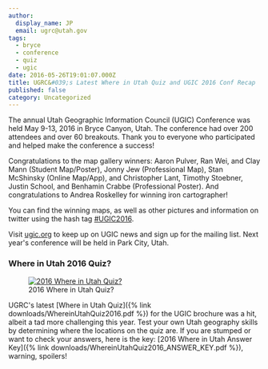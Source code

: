 ```yaml
---
author:
  display_name: JP
  email: ugrc@utah.gov
tags:
  - bryce
  - conference
  - quiz
  - ugic
date: 2016-05-26T19:01:07.000Z
title: UGRC&#039;s Latest Where in Utah Quiz and UGIC 2016 Conf Recap
published: false
category: Uncategorized
---
```


The annual Utah Geographic Information Council (UGIC) Conference was held May 9-13, 2016 in Bryce Canyon, Utah. The conference had over 200 attendees and over 60 breakouts. Thank you to everyone who participated and helped make the conference a success!

Congratulations to the map gallery winners: Aaron Pulver, Ran Wei, and Clay Mann (Student Map/Poster), Jonny Jew (Professional Map), Stan McShinsky (Online Map/App), and Christopher Lant, Timothy Stoebner, Justin School, and Benhamin Crabbe (Professional Poster). And congratulations to Andrea Roskelley for winning iron cartographer!

You can find the winning maps, as well as other pictures and information on twitter using the hash tag [#UGIC2016](https://twitter.com/hashtag/UGIC2016?src=hash).

Visit [ugic.org](https://ugic.org/) to keep up on UGIC news and sign up for the mailing list. Next year's conference will be held in Park City, Utah.

### Where in Utah 2016 Quiz?

<figure class="caption caption--right">
<a href="{% link downloads/WhereinUtahQuiz2016.pdf %}">
<img class="caption__image" src="deleted" alt="2016 Where in Utah Quiz?" loading="lazy" /></a>
<figcaption class="caption__text">2016 Where in Utah Quiz?</figcaption>
</figure>
UGRC's latest [Where in Utah Quiz]({% link downloads/WhereinUtahQuiz2016.pdf %}) for the UGIC brochure was a hit, albeit a tad more challenging this year. Test your own Utah geography skills by determining where the locations on the quiz are. If you are stumped or want to check your answers, here is the key: [2016 Where in Utah Answer Key]({% link downloads/WhereinUtahQuiz2016_ANSWER_KEY.pdf %}), warning, spoilers!
